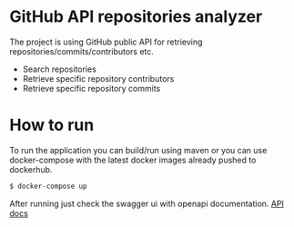 # GitHub API repositories analyzer

The project is using GitHub public API for retrieving repositories/commits/contributors etc.

- Search repositories
- Retrieve specific repository contributors
- Retrieve specific repository commits

# How to run 

To run the application you can build/run using maven or you can use docker-compose with the latest docker images already pushed to dockerhub.
```sh
$ docker-compose up
```

After running just check the swagger ui with openapi documentation.
[API docs](http://localhost:8081/api/swagger-ui/index.html?configUrl=/api/v3/api-docs/swagger-config)